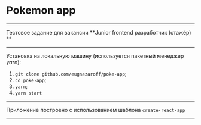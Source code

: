 # Pokemon app
___
Тестовое задание для вакансии **Junior frontend разработчик (стажёр) **

---
Установка на локальную машину (используется пакетный менеджер _yarn_):
1. `git clone github.com/eugnazaroff/poke-app`;
2. `cd poke-app`;
3. `yarn`;
4. `yarn start`
---
Приложение построено с использованием шаблона `create-react-app`

---

